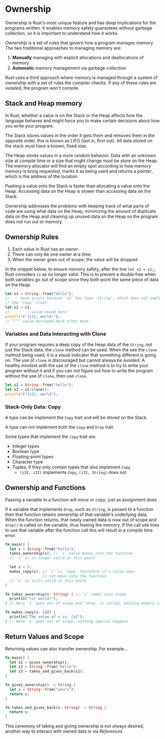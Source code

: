 # Ownership

Ownership is Rust's most unique feature and has deep implications
for the programs written. It enables memory safety guarantees
without garbage collection, so it is important to understand how it
works.

*Ownership* is a set of rules that govern how a program manages
memory. The two traditional approaches to managing memory are:

1. **Manually** managing with explicit allocations and deallocations
   of memory
2. **Automatic** memory management via garbage collection

Rust uses a third approach where memory is managed through a system
of ownership with a set of rules the compiler checks. If any of
these rules are violated, the program won't compile.

## Stack and Heap memory

In Rust, whether a value is on the Stack or the Heap affects
how the language behaves and might force you to make certain
decisions about how you write your program.

The Stack stores values in the order it gets them and removes them
in the opposite order, this is known as LIFO (last in, first out).
All data stored on the stack must have a known, fixed size.

The Heap stores values in a more random behavior. Data with an
unknown size at compile time or a size that might change must
be store on the Heap. The memory allocator will find an empty spot
according to how memory memory is bring requested, marks it as
being used and returns a *pointer*, which is the address of the
location.

Pushing a value onto the Stack is faster than allocating a value
onto the Heap. Accessing data on the Heap is slower than accessing
data on the Stack.

Ownership addresses the problems with keeping track of what parts
of code are using what data on the Heap, minimizing the amount of
duplicate data on the Heap and cleaning up unused data on the Heap
so the program does not run out or memory.

## Ownership Rules

1. Each value in Rust has an *owner*.
2. There can only be one owner at a time.
3. When the owner goes out of scope, the value will be dropped.

In the snippet below, to ensure memory safety, after the line
`let s2 = s1;`, Rust considers `s1` as no longer valid. This
is to prevent a double free when both variables go out of scope
since they both point the same piece of data on the Heap.

```rust
let s1 = String::from("hello");
//  -- move occurs because `s1` has type `String`, which does not implement
// the `Copy` trait
let s2 = s1;
//       -- value moved here
println!("{s1}, world!");
// ^^^^ value borrowed here after move
```

### Variables and Data Interacting with Clone

If your program requires a deep copy of the Heap data of the `String`, not just
the Stack data, the `clone` method can be used. When the see the `clone` method
being used, it is a visual indicator that something different is going on.
The use of `clone` is discouraged but cannot always be avoided. A healthy
mindset with the use of the `clone` method is to try to write your program
without it and if you can not figure out how to write the program without the
use of `clone`, then use `clone`.

```rust
let s1 = String::from("hello");
let s2 = s1.clone();
println!("{s1}, world");
```

### Stack-Only Data: Copy

A type can be implement the `Copy` trait and will be stored on the Stack.

A type can not implement both the `Copy` and `Drop` trait.

Some types that implement the `Copy` trait are:

- Integer types
- Boolean type
- Floating-point types
- Character type
- Tuples, if they only contain types that also implement `Copy`
  - `(i32, i32)` implements `Copy`, `(i32, String)` does not

## Ownership and Functions

Passing a variable to a function will *move* or *copy*, just as assignment does

If a variable that implements `Drop`, such as `String`, is passed to a function
then that function retains ownership of that variable's underlying data. When
the function returns, that newly owned data is now out of scope and `drop()`
is called on the variable, thus freeing the memory. If the call site tries
to use that variable after the function call this will result in a compile time
error.

```rust
fn main() {
  let s = String::from("hello");
  takes_ownership(s); // `s` value moves into the function
  // `s` is no longer valid at this point

  let x = 5;
  makes_copy(x); // `x` is `Copy` therefore it's value does
                 // not move into the function
  // `x` is still valid at this point
}

fn takes_ownership(s: String) { // `s` comes into scope
  println("{s} world!");
} // Here `s` goes out of scope and `drop` is called, backing memory is freed

fn makes_copy(x: i32) {
  println("The value of x is: {x}");
} // Here `x` goes out of scope, nothing special happens
```

## Return Values and Scope

Returning values can also transfer ownership. For example...

```rust
fn main() {
  let s1 = gives_ownership();
  let s2 = String::from("hello");
  let s3 = takes_and_gives_back(s2);
}

fn gives_ownership() -> String {
  let s = String::from("yours");
  return s;
}

fn takes_and_gives_back(s: String) -> String {
  return s;
}
```

This ceremony of taking and giving ownership is not always desired, another
way to interact with owned data is via *References*
